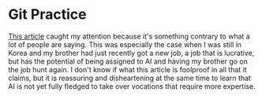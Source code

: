 # Git Practice

[This article](https://github.com/software-students-fall2021/git-workflow-practice-jhk742.git) caught my attention because it's something contrary to what a lot of people are saying. This was especially the case when I was still in Korea and my brother had just recently got a new job, a job that is lucrative, but has the potential of being assigned to AI and having my brother go on the job hunt again. I don't know if what this article is foolproof in all that it claims, but it is reassuring and disheartening at the same time to learn that AI is not yet fully fledged to take over vocations that require more expertise. 
